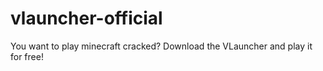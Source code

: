 # vlauncher-official
You want to play minecraft cracked? Download the VLauncher and play it for free!
